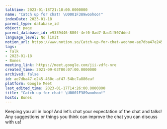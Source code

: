 ```yaml
---
talktime: 2023-01-18T21:10:00.0000000
name: "Catch up for chat! \U0001F389woohoo!"
indexDate: 2023-01-18
parent_type: database_id
object: page
parent_database_id: e9339446-880f-4ef0-8ad7-8ad1f507dded
language_level: No limit
notion_url: https://www.notion.so/Catch-up-for-chat-woohoo-ae7dba47e245460caf4754bc7a886eaf
tags:
- Talk
- 2023-01-18
- Bones
meeting_link: https://meet.google.com/jii-vdfc-nre
created_time: 2021-09-03T00:07:00.0000000
archived: false
id: ae7dba47-e245-460c-af47-54bc7a886eaf
platform: Google Meet
last_edited_time: 2023-01-17T14:26:00.0000000
title: "Catch up for chat! \U0001F389woohoo!"
hosts: Bones
---
```


Keeping you all in loop! And let’s chat your expectation of the chat and talks!
Any suggestions or things you think can improve the chat you can discuss with us!





